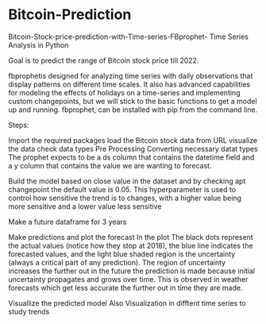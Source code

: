 # Bitcoin-Prediction

Bitcoin-Stock-price-prediction-with-Time-series-FBprophet-
Time Series Analysis in Python

Goal is to predict the range of Bitcoin stock price till 2022.

fbprophetis designed for analyzing time series with daily observations that display patterns on different time scales. It also has advanced capabilities for modeling the effects of holidays on a time-series and implementing custom changepoints, but we will stick to the basic functions to get a model up and running. fbprophet, can be installed with pip from the command line.

Steps:

Import the required packages
load the Bitcoin stock data from URL
visualize the data
check data types
Pre Processing
Converting necessary datat types
The prophet expects to be a ds column  that contains the datetime field and a y column that contains the value we are wanting to      forecast.

Build the model based on close value in the dataset and by checking apt changepoint the default value is 0.05. This hyperparameter is used to control how sensitive the trend is to changes, with a higher value being more sensitive and a lower value less sensitive

Make a future dataframe for 3 years

Make predictions and plot the forecast 
In the plot The black dots represent the actual values (notice how they stop at 2018), the blue line indicates the forecasted values, and the light blue shaded region is the uncertainty (always a critical part of any prediction). The region of uncertainty increases the further out in the future the prediction is made because initial uncertainty propagates and grows over time. This is observed in weather forecasts which get less accurate the further out in time they are made.

Visuallize the predicted model
Also Visualization in difftent time series to study trends
